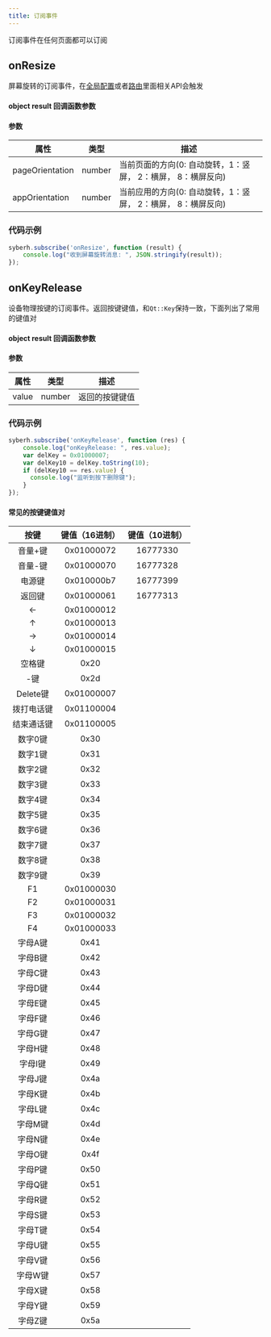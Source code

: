 ```yaml
---
title: 订阅事件
---
```


订阅事件在任何页面都可以订阅

## onResize

屏幕旋转的订阅事件，在[全局配置](apis/app/setAppOrientation.html)或者[路由](apis/router/router.html)里面相关API会触发

#### object result 回调函数参数
#### 参数
| 属性     | 类型  | 描述                         |
| ---------- | ------- | ----------------------------------
| pageOrientation | number  | 当前页面的方向(0: 自动旋转，1：竖屏， 2：横屏， 8：横屏反向)  |
| appOrientation | number  | 当前应用的方向(0: 自动旋转，1：竖屏， 2：横屏， 8：横屏反向)  |


### 代码示例
``` javascript
syberh.subscribe('onResize', function (result) {
    console.log("收到屏幕旋转消息: ", JSON.stringify(result));
});
```

## onKeyRelease

设备物理按键的订阅事件。返回按键键值，和`Qt::Key`保持一致，下面列出了常用的键值对

#### object result 回调函数参数
#### 参数
| 属性     | 类型  | 描述                         |
| ---------- | ------- | ----------------------------------
| value | number  | 返回的按键键值  |


### 代码示例
``` javascript
syberh.subscribe('onKeyRelease', function (res) {
    console.log("onKeyRelease: ", res.value);
    var delKey = 0x01000007;
    var delKey10 = delKey.toString(10);
    if (delKey10 == res.value) {
      console.log("监听到按下删除键");
    }
});
```

#### 常见的按键键值对 
|  按键 | 键值（16进制） | 键值（10进制） | 
|  :----: |	:----: |  :----: |
| 音量+键 | 0x01000072	 | 16777330  | 
| 音量-键 | 0x01000070	  | 16777328 |
| 电源键 | 0x010000b7	  | 16777399   |
| 返回键 | 0x01000061	  | 16777313   |
| ←     | 0x01000012	  |           | 
| ↑     | 0x01000013	  |           | 
| →     | 0x01000014	  |           | 
| ↓     | 0x01000015	  |           | 
| 空格键 | 0x20          |           |
|   -键  | 0x2d          |           | 
|  Delete键  | 0x01000007    |           | 
|  拨打电话键  | 0x01100004    |           |
| 结束通话键 | 0x01100005	  |           |
| 数字0键 | 0x30	        |           |
| 数字1键 | 0x31	        |           |
| 数字2键 | 0x32	        |           |
| 数字3键 | 0x33	        |           |
| 数字4键 | 0x34	        |           |
| 数字5键 | 0x35	        |           |
| 数字6键 | 0x36	        |           |
| 数字7键 | 0x37	        |           |
| 数字8键 | 0x38	        |           |
| 数字9键 | 0x39	        |           |
| F1     | 0x01000030	  |           |
| F2     | 0x01000031	  |           |
| F3     | 0x01000032	  |           |
| F4     | 0x01000033	  |           |
| 字母A键 | 0x41          |           |
| 字母B键 | 0x42          |           |
| 字母C键 | 0x43          |           |
| 字母D键 | 0x44          |           |
| 字母E键 | 0x45          |           |
| 字母F键 | 0x46          |           |
| 字母G键 | 0x47          |           |
| 字母H键 | 0x48          |           |
| 字母I键 | 0x49          |           |
| 字母J键 | 0x4a          |           |
| 字母K键 | 0x4b          |           |
| 字母L键 | 0x4c          |           |
| 字母M键 | 0x4d          |           |
| 字母N键 | 0x4e          |           |
| 字母O键 | 0x4f          |           |
| 字母P键 | 0x50          |           |
| 字母Q键 | 0x51          |           |
| 字母R键 | 0x52          |           |
| 字母S键 | 0x53          |           |
| 字母T键 | 0x54          |           |
| 字母U键 | 0x55          |           |
| 字母V键 | 0x56          |           |
| 字母W键 | 0x57          |           |
| 字母X键 | 0x58          |           |
| 字母Y键 | 0x59          |           |
| 字母Z键 | 0x5a          |           |
